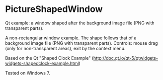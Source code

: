 # PictureShapedWindow
Qt example: a window shaped after the background image file (PNG with transparent parts).

A non-rectangular window example.
The shape follows that of a background image file (PNG with transparent parts).
Controls: mouse drag (only for non-transparent areas), exit by the context menu.

Based on the Qt "Shaped Clock Example"
(http://doc.qt.io/qt-5/qtwidgets-widgets-shapedclock-example.html)

Tested on Windows 7.

